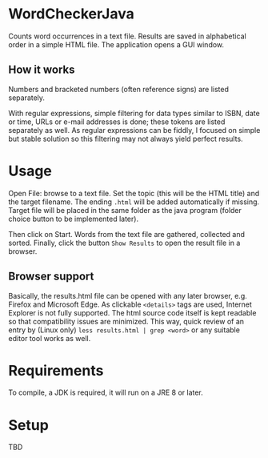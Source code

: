 # WordCheckerJava
Counts word occurrences in a text file. Results are saved in alphabetical order in a simple HTML file. The application opens a GUI window.

## How it works
Numbers and bracketed numbers (often reference signs) are listed separately.

With regular expressions, simple filtering for data types similar to ISBN, date or time, URLs or e-mail addresses is done; these tokens are listed separately as well. As regular expressions can be fiddly, I focused on simple but stable solution so this filtering may not always yield perfect results.

# Usage
Open File: browse to a text file. Set the topic (this will be the HTML title) and the target filename. The ending `.html` will be added automatically if missing. Target file will be placed in the same folder as the java program (folder choice button to be implemented later).

Then click on Start. Words from the text file are gathered, collected and sorted. Finally, click the button `Show Results` to open the result file in a browser.

## Browser support
Basically, the results.html file can be opened with any later browser, e.g. Firefox and Microsoft Edge.
As clickable `<details>` tags are used, Internet Explorer is not fully supported. The html source code itself is kept readable so that compatibility issues are minimized. This way, quick review of an entry by (Linux only) `less results.html | grep <word>` or any suitable editor tool works as well.

# Requirements
To compile, a JDK is required, it will run on a JRE 8 or later.

# Setup
TBD